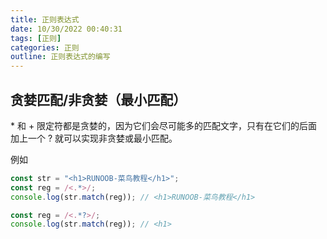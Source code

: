 ```yaml
---
title: 正则表达式
date: 10/30/2022 00:40:31
tags: [正则]
categories: 正则
outline: 正则表达式的编写
---
```


## 贪婪匹配/非贪婪（最小匹配）

\* 和 + 限定符都是贪婪的，因为它们会尽可能多的匹配文字，只有在它们的后面加上一个 ? 就可以实现非贪婪或最小匹配。

例如

```js
const str = "<h1>RUNOOB-菜鸟教程</h1>";
const reg = /<.*>/;
console.log(str.match(reg)); // <h1>RUNOOB-菜鸟教程</h1>

const reg = /<.*?>/;
console.log(str.match(reg)); // <h1>
```

